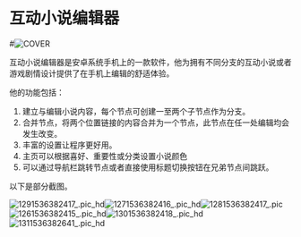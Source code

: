 # 互动小说编辑器

#![COVER](ImageIN/icon-web.png)

互动小说编辑器是安卓系统手机上的一款软件，他为拥有不同分支的互动小说或者游戏剧情设计提供了在手机上编辑的舒适体验。

他的功能包括：

1. 建立与编辑小说内容，每个节点可创建一至两个子节点作为分支。
2. 合并节点，将两个位置链接的内容合并为一个节点，此节点在任一处编辑均会发生改变。
3. 丰富的设置让程序更好用。
4. 主页可以根据喜好、重要性或分类设置小说颜色
5. 可以通过导航栏跳转节点或者直接使用标题切换按钮在兄弟节点间跳跃。

以下是部分截图。

![1291536382417_.pic_hd](ImageIN/1291536382417_.pic_hd.jpg)![1271536382416_.pic_hd](ImageIN/1271536382416_.pic_hd.jpg)![1281536382417_.pic](ImageIN/1281536382417_.pic.jpg)![1261536382415_.pic_hd](ImageIN/1261536382415_.pic_hd.jpg)![1301536382418_.pic_hd](ImageIN/1301536382418_.pic_hd.jpg)![1311536382641_.pic_hd](ImageIN/1311536382641_.pic_hd.jpg)